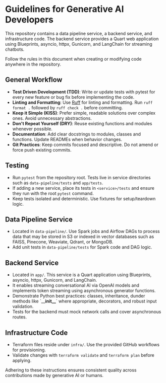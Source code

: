 # Guidelines for Generative AI Developers

This repository contains a data pipeline service, a backend service, and infrastructure code. The backend service provides a Quart web application using Blueprints, asyncio, httpx, Gunicorn, and LangChain for streaming chatbots.

Follow the rules in this document when creating or modifying code anywhere in the repository.

## General Workflow

* **Test Driven Development (TDD)**: Write or update tests with pytest for every new feature or bug fix before implementing the code.
* **Linting and Formatting**: Use [Ruff](https://docs.astral.sh/ruff/) for linting and formatting. Run `ruff format .` followed by `ruff check .` before committing.
* **Keep it Simple (KISS)**: Prefer simple, readable solutions over complex ones. Avoid unnecessary abstractions.
* **Don't Repeat Yourself (DRY)**: Reuse existing functions and modules whenever possible.
* **Documentation**: Add clear docstrings to modules, classes and functions. Update READMEs when behavior changes.
* **Git Practices**: Keep commits focused and descriptive. Do not amend or force push existing commits.

## Testing

* Run `pytest` from the repository root. Tests live in service directories such as `data-pipeline/tests` and `app/tests`.
* If adding a new service, place its tests in `<service>/tests` and ensure they run with the root `pytest` command.
* Keep tests isolated and deterministic. Use fixtures for setup/teardown logic.

## Data Pipeline Service

* Located in `data-pipeline/`. Use Spark jobs and Airflow DAGs to process data that may be stored in S3 or indexed in vector databases such as FAISS, Pinecone, Weaviate, Qdrant, or MongoDB.
* Add unit tests in `data-pipeline/tests` for Spark code and DAG logic.

## Backend Service

* Located in `app/`. This service is a Quart application using Blueprints, asyncio, httpx, Gunicorn, and LangChain.
* It enables streaming conversational AI via OpenAI models and implements token streaming using asynchronous generator functions.
* Demonstrate Python best practices: classes, inheritance, dunder methods like \`\_\_**init\_\_**\` where appropriate, decorators, and robust input validation.
* Tests for the backend must mock network calls and cover asynchronous routes.

## Infrastructure Code

* Terraform files reside under `infra/`. Use the provided GitHub workflows for provisioning.
* Validate changes with `terraform validate` and `terraform plan` before applying.

Adhering to these instructions ensures consistent quality across contributions made by generative AI or humans.
